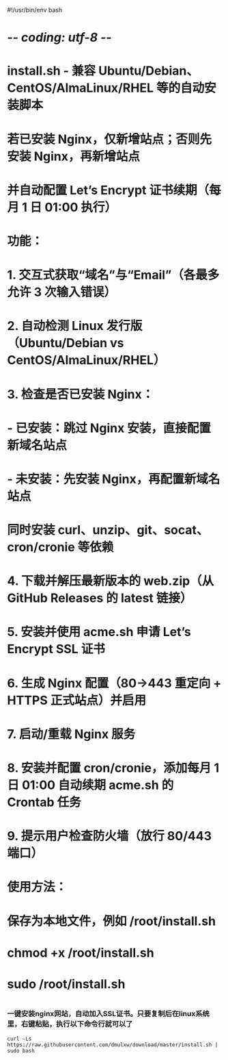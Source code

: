 #!/usr/bin/env bash
# -*- coding: utf-8 -*-
#
# install.sh - 兼容 Ubuntu/Debian、CentOS/AlmaLinux/RHEL 等的自动安装脚本
#              若已安装 Nginx，仅新增站点；否则先安装 Nginx，再新增站点
#              并自动配置 Let’s Encrypt 证书续期（每月 1 日 01:00 执行）
#
# 功能：
#   1. 交互式获取“域名”与“Email”（各最多允许 3 次输入错误）
#   2. 自动检测 Linux 发行版（Ubuntu/Debian vs CentOS/AlmaLinux/RHEL）
#   3. 检查是否已安装 Nginx：
#        - 已安装：跳过 Nginx 安装，直接配置新域名站点
#        - 未安装：先安装 Nginx，再配置新域名站点
#      同时安装 curl、unzip、git、socat、cron/cronie 等依赖
#   4. 下载并解压最新版本的 web.zip（从 GitHub Releases 的 latest 链接）
#   5. 安装并使用 acme.sh 申请 Let’s Encrypt SSL 证书
#   6. 生成 Nginx 配置（80→443 重定向 + HTTPS 正式站点）并启用
#   7. 启动/重载 Nginx 服务
#   8. 安装并配置 cron/cronie，添加每月 1 日 01:00 自动续期 acme.sh 的 Crontab 任务
#   9. 提示用户检查防火墙（放行 80/443 端口）
#
# 使用方法：
#   保存为本地文件，例如 /root/install.sh
#   chmod +x /root/install.sh
#   sudo /root/install.sh
#
### 一键安装nginx网站，自动加入SSL证书。只要复制后在linux系统里，右键粘贴，执行以下命令行就可以了

```
curl -Ls https://raw.githubusercontent.com/dmulxw/download/master/install.sh | sudo bash
```
